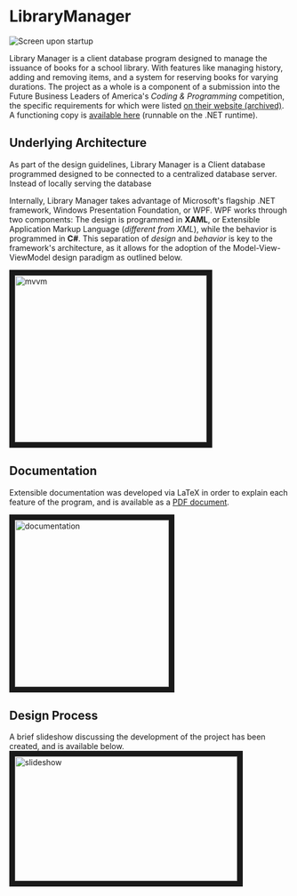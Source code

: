 # LibraryManager

![Screen upon startup](https://i.imgur.com/DcIdyZC.png)

Library Manager is a client database program designed to manage the issuance of books for a school library. With features like managing history, adding and removing items, and a system for reserving books for varying durations. The project as a whole is a component of a submission into the Future Business Leaders of America's *Coding & Programming* competition, the specific requirements for which were listed [on their website (archived)](https://web.archive.org/web/20180217192136im_/http://www.fbla-pbl.org:80/competitive-event/coding-programming/). A functioning copy is [available here](https://github.com/jazevedo620/LibraryManager/raw/master/LibraryManager.exe) (runnable on the .NET runtime).

## Underlying Architecture

As part of the design guidelines, Library Manager is a Client database programmed designed to be connected to a centralized database server. Instead of locally serving the database

Internally, Library Manager takes advantage of Microsoft's flagship .NET framework, Windows Presentation Foundation, or WPF. WPF works through two components: The design is programmed in **XAML**, or Extensible Application Markup Language (*different from XML*), while the behavior is programmed in **C#**. This separation of *design* and *behavior* is key to the framework's architecture, as it allows for the adoption of the Model-View-ViewModel design paradigm as outlined below.

<img src="https://lh6.googleusercontent.com/Af-v-f6_zS01CwUnSnxriKNEmozAzd7ICQIRI1J_UmQiBbHA5w_V27PAWDLPXB3agclrRC_XtELotvG0LjmEKE9rEOKp4yzd33Se3j_A=s596" alt="mvvm" width="345" height="300" border="10" />

## Documentation

Extensible documentation was developed via LaTeX in order to explain each feature of the program, and is available as a [PDF document](https://drive.google.com/open?id=1rzvxD1XwVbWNX5nE0kkMXI031g4EwGW_).

<a href="https://drive.google.com/open?id=1rzvxD1XwVbWNX5nE0kkMXI031g4EwGW_" target="_blank"><img src="https://i.imgur.com/NC5QYGQ.png" alt="documentation" width="277" height="300" border="10" /></a>

## Design Process

A brief slideshow discussing the development of the project has been created, and is available below.
<a href="https://docs.google.com/presentation/d/e/2PACX-1vTGNy98lkIgXEggQ311Q4-lEVoktZXNi6ZJbzeMykYx1stRzgmh1ap6npJRz_zBeCNXJ6MNUN8nVQ-w/pub?start=false&loop=false&delayms=3000" target="_blank"><img src="https://i.imgur.com/7RM6kRB.png" alt="slideshow" width="400" height="224" border="10" /></a>
